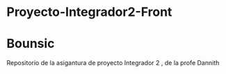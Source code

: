 # Proyecto-Integrador2-Front
# Bounsic 
Repositorio de la asigantura de proyecto Integrador 2 , de la profe Dannith 
